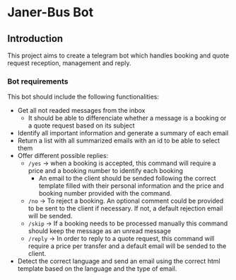 # Janer-Bus Bot
## Introduction
This project aims to create a telegram bot which handles booking and quote request reception, management and reply.

### Bot requirements

This bot should include the following functionalities:
- Get all not readed messages from the inbox
  - It should be able to differenciate whether a message is a booking or a quote request based on its subject
- Identify all important information and generate a summary of each email 
- Return a list with all summarized emails with an id to be able to select them
- Offer different possible replies:
  - `/yes` -> when a booking is accepted, this command will require a price and a booking number to identify each booking
    - An email to the client should be sended following the correct template filled with their personal information and the price and booking number provided with the command.
  - `/no` -> To reject a booking. An optional comment could be provided to be sent to the client if necessary. If not, a default rejection email will be sended. 
  - `/skip` -> If a booking needs to be processed manually this command should keep the message as an unread message
  - `/reply` -> In order to reply to a quote request, this command will require a price per transfer and a default email will be sended to the client.
- Detect the correct language and send an email using the correct html template based on the language and the type of email.
